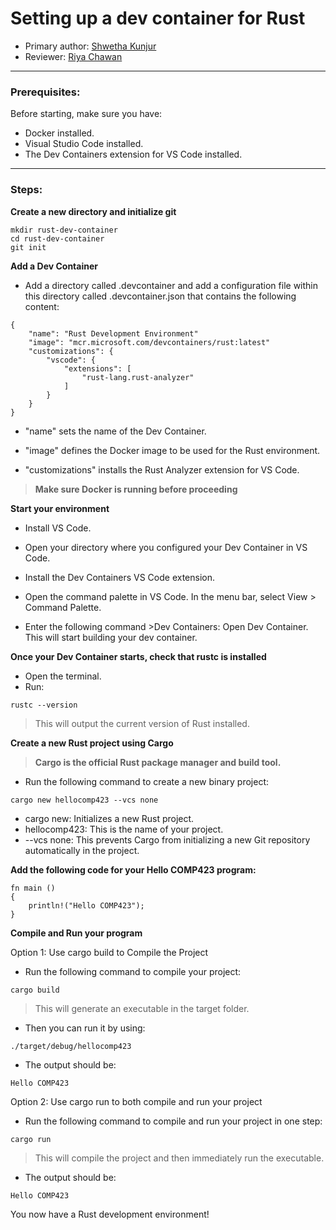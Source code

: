 # Setting up a dev container for Rust

* Primary author: [Shwetha Kunjur](https://github.com/shwethakunjur/comp423-course-notes)
* Reviewer: [Riya Chawan](https://github.com/riyachawan/comp423-course-notes.git)

---

### Prerequisites:
Before starting, make sure you have:

* Docker installed.
* Visual Studio Code installed.
* The Dev Containers extension for VS Code installed.

---

### Steps:

**Create a new directory and initialize git**

```
mkdir rust-dev-container
cd rust-dev-container
git init
```

**Add a Dev Container**

* Add a directory called .devcontainer and add a configuration file within this directory called .devcontainer.json that contains the following content:

```
{
    "name": "Rust Development Environment"
    "image": "mcr.microsoft.com/devcontainers/rust:latest"
    "customizations": {
        "vscode": {
            "extensions": [
                "rust-lang.rust-analyzer"
            ]
        }
    }
}
```


* "name" sets the name of the Dev Container.

* "image" defines the Docker image to be used for the Rust environment.

* "customizations" installs the Rust Analyzer extension for VS Code.

> **Make sure Docker is running before proceeding**

**Start your environment**

* Install VS Code.

* Open your directory where you configured your Dev Container in VS Code.

* Install the Dev Containers VS Code extension.

* Open the command palette in VS Code. In the menu bar, select View > Command Palette.

* Enter the following command >Dev Containers: Open Dev Container. This will start building your dev container.


**Once your Dev Container starts, check that rustc is installed**

* Open the terminal.
* Run:

```
rustc --version
```
> This will output the current version of Rust installed.


**Create a new Rust project using Cargo**

> **Cargo is the official Rust package manager and build tool.**

* Run the following command to create a new binary project:

```
cargo new hellocomp423 --vcs none
```

* cargo new: Initializes a new Rust project.
* hellocomp423: This is the name of your project.
* --vcs none: This prevents Cargo from initializing a new Git repository automatically in the project.


**Add the following code for your Hello COMP423 program:**

```
fn main ()
{
    println!("Hello COMP423");
}
```

**Compile and Run your program**

Option 1: Use cargo build to Compile the Project

* Run the following command to compile your project:
```
cargo build
```
> This will generate an executable in the target folder. 

* Then you can run it by using:

```
./target/debug/hellocomp423
```
* The output should be:
```
Hello COMP423
```

Option 2: Use cargo run to both compile and run your project

* Run the following command to compile and run your project in one step:
```
cargo run
```
> This will compile the project and then immediately run the executable.

* The output should be:
```
Hello COMP423
```

You now have a Rust development environment!